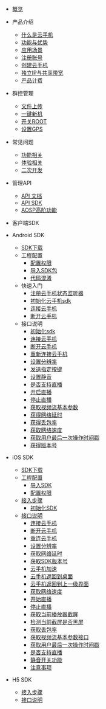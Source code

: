 * [概览](/uphone/README.md)
* 产品介绍   <!-- 以下是参考的目录模版，旨在建议产品文档应该包含的内容模块。实际章节划分可根据实际内容进行调整 -->
   * [什么是云手机](/uphone/_whatUphone.md)
   * [功能与优势](/uphone/_function.md)
   * [应用场景](/uphone/_application.md)
   * [注册账号](/uphone/guide.md#注册账号)
   * [创建云手机](/uphone/guide.md#创建云手机)
   * [独立IP与共享带宽](/uphone/guide.md#独立公网IP)
   * [产品计费](/uphone/price-uphone.md#产品计费)

* 群控管理
    * [文件上传](/uphone/guide.md#文件上传)
    * [一键新机](/uphone/guide.md#一键新机)
    * [开关ROOT](/uphone/guide.md#开关ROOT)
    * [设置GPS](/uphone/guide.md#设置GPS)
   
* 常见问题
  * [功能相关](/uphone/FAQ.md#功能相关)
  * [体验相关](/uphone/FAQ.md#体验相关)
  * [二次开发](/uphone/FAQ.md#二次开发)

* 管理API
  * [API 文档](https://cms-docs.ucloudadmin.com/api/uphone-api/README)
  * [API SDK](https://cms-docs.ucloudadmin.com/tools)
  * [AOSP高阶功能](/uphone/_sysapplication.md)

* 客户端SDK

 * Android SDK
   * [SDK下载](/uphone/sdk.md#SDK下载)
   * 工程配置
      * [配置权限](/uphone/sdk.md#配置权限)
      * [导入SDK包](/uphone/sdk.md#导入SDK包)
      * [代码混淆](/uphone/sdk.md#代码混淆) 
   * 快速入门
      * [注册云手机状态监听器](/uphone/sdk.md#注册云手机状态监听器)   
      * [初始化云手机sdk](/uphone/sdk.md#初始化云手机sdk)
      * [连接云手机](/uphone/sdk.md#连接UPhone)
      * [断开云手机](/uphone/sdk.md#断开UPhone)
   *  接口说明
      * [初始化sdk](/uphone/sdk.md#初始化sdk) 
      * [连接云手机](/uphone/sdk.md#连接云手机)  
      * [断开云手机](/uphone/sdk.md#断开云手机)      
      * [重新连接云手机](/uphone/sdk.md#重新连接云手机)      
      * [设置分辨率](/uphone/sdk.md#设置分辨率)         
      * [发送指定按键](/uphone/sdk.md#发送指定按键)       
      * [设置静音](/uphone/sdk.md#设置静音)     
      * [是否支持直播](/uphone/sdk.md#是否支持直播)    
      * [开启直播](/uphone/sdk.md#开启直播)    
      * [停止直播](/uphone/sdk.md#停止直播)    
      * [获取视频流基本参数](/uphone/sdk.md#获取视频流基本参数)    
      * [获得网络延时](/uphone/sdk.md#获得网络延时)  
      * [获得丢包率](/uphone/sdk.md#获得丢包率)     
      * [获取网络速度](/uphone/sdk.md#获取网络速度)    
      * [获取用户最后一次操作时间戳](/uphone/sdk.md#获取用户最后一次操作时间戳)     
      * [获得版本号](/uphone/sdk.md#获得版本号)
 * iOS SDK 
    * [SDK下载](/uphone/ios_sdk.md#SDK下载)  
    * [工程配置](/uphone/ios_sdk.md#工程配置)              
        * [导入SDK](/uphone/ios_sdk.md#导入SDK)     
        * [配置权限](/uphone/ios_sdk.md#配置权限) 
    * [接入步骤](/uphone/ios_sdk.md#接入步骤)  
        * [初始化SDK](/uphone/ios_sdk.md#初始化SDK)           
    * [接口说明](/uphone/ios_sdk.md#接口说明)
        * [连接云手机](/uphone/ios_sdk.md#连接云手机)  
        * [断开云手机](/uphone/ios_sdk.md#断开云手机)      
        * [重连云手机](/uphone/ios_sdk.md#重连云手机)      
        * [设置分辨率](/uphone/ios_sdk.md#设置分辨率)         
        * [获取网络延时](/uphone/ios_sdk.md#获取网络延时)       
        * [获取SDK版本号](/uphone/ios_sdk.md#获取SDK版本号)     
        * [云手机加速](/uphone/ios_sdk.md#云手机加速)    
        * [云手机返回到桌面](/uphone/ios_sdk.md#云手机返回到桌面)    
        * [云手机返回到上一级界面](/uphone/ios_sdk.md#云手机返回到上一级界面)    
        * [获取网络速度](/uphone/ios_sdk.md#获取网络速度)    
        * [开始直播](/uphone/ios_sdk.md#开始直播)  
        * [停止直播](/uphone/ios_sdk.md#停止直播)     
        * [获取当前播放器截屏](/uphone/ios_sdk.md#获取当前播放器截屏)    
        * [检测当前截屏是否黑屏](/uphone/ios_sdk.md#检测当前截屏是否黑屏)     
        * [获取丢包率](/uphone/ios_sdk.md#获取丢包率)
        * [获取视频流基本参数接口](/uphone/ios_sdk.md#获取视频流基本参数接口)
        * [获取用户最后一次操作时间戳](/uphone/ios_sdk.md#获取用户最后一次操作时间戳)
        * [是否支持直播](/uphone/ios_sdk.md#是否支持直播)
        * [静音开关功能](/uphone/ios_sdk.md#静音开关功能)
        * [注意事项](/uphone/ios_sdk.md#注意事项)
 * H5 SDK
     * [接入步骤](/uphone/h5-sdk.md#快速入门amp集成SDK)
     * [接口说明](/uphone/h5-sdk.md#状态回调函数)

